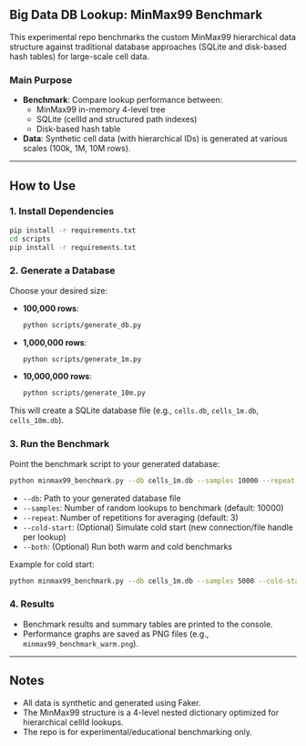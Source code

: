 
## Big Data DB Lookup: MinMax99 Benchmark

This experimental repo benchmarks the custom MinMax99 hierarchical data structure against traditional database approaches (SQLite and disk-based hash tables) for large-scale cell data.

### Main Purpose

- **Benchmark**: Compare lookup performance between:
	- MinMax99 in-memory 4-level tree
	- SQLite (cellId and structured path indexes)
	- Disk-based hash table
- **Data**: Synthetic cell data (with hierarchical IDs) is generated at various scales (100k, 1M, 10M rows).

---

## How to Use

### 1. Install Dependencies

```bash
pip install -r requirements.txt
cd scripts
pip install -r requirements.txt
```

### 2. Generate a Database

Choose your desired size:

- **100,000 rows**:
	```bash
	python scripts/generate_db.py
	```
- **1,000,000 rows**:
	```bash
	python scripts/generate_1m.py
	```
- **10,000,000 rows**:
	```bash
	python scripts/generate_10m.py
	```

This will create a SQLite database file (e.g., `cells.db`, `cells_1m.db`, `cells_10m.db`).

### 3. Run the Benchmark

Point the benchmark script to your generated database:

```bash
python minmax99_benchmark.py --db cells_1m.db --samples 10000 --repeat 3
```

- `--db`: Path to your generated database file
- `--samples`: Number of random lookups to benchmark (default: 10000)
- `--repeat`: Number of repetitions for averaging (default: 3)
- `--cold-start`: (Optional) Simulate cold start (new connection/file handle per lookup)
- `--both`: (Optional) Run both warm and cold benchmarks

Example for cold start:
```bash
python minmax99_benchmark.py --db cells_1m.db --samples 5000 --cold-start
```

### 4. Results

- Benchmark results and summary tables are printed to the console.
- Performance graphs are saved as PNG files (e.g., `minmax99_benchmark_warm.png`).

---

## Notes

- All data is synthetic and generated using Faker.
- The MinMax99 structure is a 4-level nested dictionary optimized for hierarchical cellId lookups.
- The repo is for experimental/educational benchmarking only.
